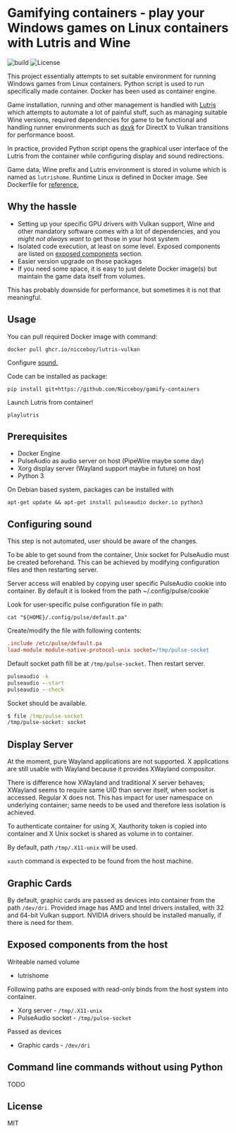 # Gamifying containers - play your Windows games on Linux containers with Lutris and Wine

![build](https://img.shields.io/github/workflow/status/Nicceboy/gamify-containers/Docker) ![License](https://img.shields.io/github/license/Nicceboy/gamify-containers) 


This project essentially attempts to set suitable environment for running Windows games from Linux containers. Python script is used to run specifically made container. Docker has been used as container engine.

Game installation, running and other management is handled with [Lutris](https://lutris.net/) which attempts to automate a lot of painful stuff, such as managing suitable Wine versions, required dependencies for game to be functional and handling runner environments such as [dxvk](https://github.com/doitsujin/dxvk) for DirectX to Vulkan transitions for performance boost.

In practice, provided Python script opens the graphical user interface of the Lutris from the container while configuring display and sound redirections.

Game data, Wine prefix and Lutris environment is stored in volume which is named as `lutrishome`.
Runtime Linux is defined in Docker image. See Dockerfile for [reference.](Dockerfile)

## Why the hassle

  * Setting up your specific GPU drivers with Vulkan support, Wine and other mandatory software comes with a lot of dependencies, and you *might not always want* to get those in your host system
  * Isolated code execution, at least on some level. Exposed components are listed on [exposed components](#exposed-components-from-the-host) section.
  * Easier version upgrade on those packages
  * If you need some space, it is easy to just delete Docker image(s) but maintain the game data itself from volumes.

This has probably downside for performance, but sometimes it is not that meaningful.

## Usage

You can pull required Docker image with command:
```
docker pull ghcr.io/nicceboy/lutris-vulkan
```

Configure [sound.](#configuring-sound)

Code can be installed as package:
```
pip install git+https://github.com/Nicceboy/gamify-containers
```

Launch Lutris from container!

```
playlutris
```

## Prerequisites
  * Docker Engine
  * PulseAudio as audio server on host (PipeWire maybe some day)
  * Xorg display server (Wayland support maybe in future) on host
  * Python 3
  
On Debian based system, packages can be installed with
```
apt-get update && apt-get install pulseaudio docker.io python3
```

## Configuring sound

This step is not automated, user should be aware of the changes.

To be able to get sound from the container, Unix socket for PulseAudio must be created beforehand. This can be achieved by modifying configuration files and then restarting server.

Server access will enabled by copying user specific PulseAudio cookie into container. By default it is looked from the path  ~/.config/pulse/cookie`

Look for user-specific pulse configuration file in path:
```
cat "${HOME}/.config/pulse/default.pa"
```
Create/modify the file with following contents:
```ini
.include /etc/pulse/default.pa
load-module module-native-protocol-unix socket=/tmp/pulse-socket
```

Default socket path fill be at `/tmp/pulse-socket`. Then restart server.
```cmd
pulseaudio -k
pulseaudio --start
pulseaudio --check
```
Socket should be available. 
```cmd
$ file /tmp/pulse-socket
/tmp/pulse-socket: socket
```

## Display Server

At the moment, pure Wayland applications are not supported.
X applications are still usable with Wayland because it provides XWayland compositor. 

There is difference how XWayland and traditional X server behaves; XWayland seems to require same UID than server itself, when socket is accessed. Regular X does not. This has impact for user namespace on underlying container; same needs to be used and therefore less isolation is achieved.

To authenticate container for using X, Xauthority token is copied into container and X Unix socket is shared as volume in to container.

By default, path `/tmp/.X11-unix` will be used.

`xauth` command is expected to be found from the host machine.

## Graphic Cards

By default, graphic cards are passed as devices into container from the path `/dev/dri`. Provided image has AMD and Intel drivers installed, with 32 and 64-bit Vulkan support. NVIDIA drivers should be installed manually, if there is need for them.

## Exposed components from the host

Writeable named volume

  * lutrishome

Following paths are exposed with read-only binds from the host system into container.

 * Xorg server - `/tmp/.X11-unix`
 * PulseAudio socket - `/tmp/pulse-socket`
 
 Passed as devices
 * Graphic cards - `/dev/dri`
 
 ## Command line commands without using Python
 
 TODO
 
 ## License 
 
 MIT